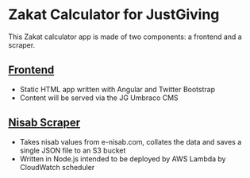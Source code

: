 # Zakat Calculator for JustGiving
This Zakat calculator app is made of two components: a frontend and a scraper.

## [Frontend](frontend/README.md)
- Static HTML app written with Angular and Twitter Bootstrap
- Content will be served via the JG Umbraco CMS

## [Nisab Scraper](nisab-scraper/README.md)
- Takes nisab values from e-nisab.com, collates the data and saves a single JSON file to an S3 bucket
- Written in Node.js intended to be deployed by AWS Lambda by CloudWatch scheduler
